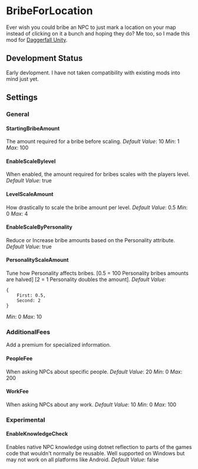 # BribeForLocation

Ever wish you could bribe an NPC to just mark a location on your map instead of clicking on it a bunch and hoping they do? Me too, so I made this mod for [Daggerfall Unity](https://github.com/Interkarma/daggerfall-unity/).

## Development Status

Early devlopment. I have not taken compatibility with existing mods into mind just yet.

## Settings

### General

#### StartingBribeAmount
The  amount required for a bribe before scaling.
*Default Value*: 10
_Min_: 1
_Max_: 100

#### EnableScaleBylevel
When enabled, the amount required for bribes scales with the players level.
*Default Value*: true

#### LevelScaleAmount
How drastically to scale the bribe amount per level.
*Default Value*: 0.5
_Min_: 0
_Max_: 4

#### EnableScaleByPersonality
Reduce or Increase bribe amounts based on the Personality attribute.
*Default Value*: true

#### PersonalityScaleAmount
Tune how Personality affects bribes. \[0.5 = 100 Personality bribes amounts are halved\] \[2 = 1 Personality doubles the amount\].
*Default Value*:
```
{
    First: 0.5,
    Second: 2
}
```
_Min_: 0
_Max_: 10

### AdditionalFees
Add a premium for specialized information.

#### PeopleFee
When asking NPCs about specific people.
*Default Value*: 20
_Min_: 0
_Max_: 200

#### WorkFee
When asking NPCs about any work.
*Default Value*: 10
_Min_: 0
_Max_: 100

### Experimental

#### EnableKnowledgeCheck
Enables native NPC knowledge using dotnet reflection to parts of the games code that wouldn't normally be reusable. Well supported on Windows but may not work on all platforms like Android.
*Default Value*: false